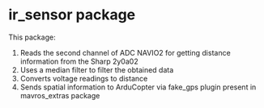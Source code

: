 # ir_sensor package
This package:
1. Reads the second channel of ADC NAVIO2 for getting distance information from the Sharp 2y0a02
2. Uses a median filter to filter the obtained data
3. Converts voltage readings to distance
4. Sends spatial information to ArduCopter via fake_gps plugin present in mavros_extras package    
